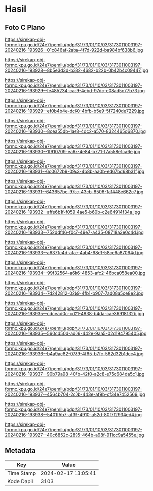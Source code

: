 # Hasil

## Foto C Plano

https://sirekap-obj-formc.kpu.go.id/24e7/pemilu/pdpr/31/73/01/10/03/3173011003197-20240216-193926--01c846af-2aba-4f7d-922d-ba984bf638b6.jpg

https://sirekap-obj-formc.kpu.go.id/24e7/pemilu/pdpr/31/73/01/10/03/3173011003197-20240216-193928--8b5e3d3d-b382-4682-b22b-0b42b4c09447.jpg

https://sirekap-obj-formc.kpu.go.id/24e7/pemilu/pdpr/31/73/01/10/03/3173011003197-20240216-193929--fe485234-cac9-4ebd-97dc-e08ad5c77b73.jpg

https://sirekap-obj-formc.kpu.go.id/24e7/pemilu/pdpr/31/73/01/10/03/3173011003197-20240216-193929--ef0b4b4e-dc60-4bfb-b5e9-5f7240de7229.jpg

https://sirekap-obj-formc.kpu.go.id/24e7/pemilu/pdpr/31/73/01/10/03/3173011003197-20240216-193930--8cea55db-1ae8-4dc2-a570-8324465d6870.jpg

https://sirekap-obj-formc.kpu.go.id/24e7/pemilu/pdpr/31/73/01/10/03/3173011003197-20240216-193930--1f910709-ea65-4e84-b771-f7a558e1ca6e.jpg

https://sirekap-obj-formc.kpu.go.id/24e7/pemilu/pdpr/31/73/01/10/03/3173011003197-20240216-193931--6c0672b9-09c3-4b8b-aa0b-ed67bd68b31f.jpg

https://sirekap-obj-formc.kpu.go.id/24e7/pemilu/pdpr/31/73/01/10/03/3173011003197-20240216-193931--643657be-97ec-43cb-8506-1a1448e662c7.jpg

https://sirekap-obj-formc.kpu.go.id/24e7/pemilu/pdpr/31/73/01/10/03/3173011003197-20240216-193932--affe6b1f-f059-4ae5-b60b-c2e64914f34a.jpg

https://sirekap-obj-formc.kpu.go.id/24e7/pemilu/pdpr/31/73/01/10/03/3173011003197-20240216-193933--752ddf46-f0c7-49e7-a435-08718a3e0c4d.jpg

https://sirekap-obj-formc.kpu.go.id/24e7/pemilu/pdpr/31/73/01/10/03/3173011003197-20240216-193933--a6371c4d-afae-4ab4-98e1-58ce6a87094d.jpg

https://sirekap-obj-formc.kpu.go.id/24e7/pemilu/pdpr/31/73/01/10/03/3173011003197-20240216-193934--99f32564-a6b6-4853-afc2-46bca058ea00.jpg

https://sirekap-obj-formc.kpu.go.id/24e7/pemilu/pdpr/31/73/01/10/03/3173011003197-20240216-193934--7d242812-02b9-4fb1-b907-7ad08a5ce8e2.jpg

https://sirekap-obj-formc.kpu.go.id/24e7/pemilu/pdpr/31/73/01/10/03/3173011003197-20240216-193935--cdcead0c-cd21-4838-b4da-cae36918132b.jpg

https://sirekap-obj-formc.kpu.go.id/24e7/pemilu/pdpr/31/73/01/10/03/3173011003197-20240216-193935--560cd50d-ad06-442e-9aa5-02d194795405.jpg

https://sirekap-obj-formc.kpu.go.id/24e7/pemilu/pdpr/31/73/01/10/03/3173011003197-20240216-193936--b4a9ac82-0789-4f65-b7fc-562d32b1dcc4.jpg

https://sirekap-obj-formc.kpu.go.id/24e7/pemilu/pdpr/31/73/01/10/03/3173011003197-20240216-193937--90b79a98-407b-42f0-a2c8-e75c684da5c1.jpg

https://sirekap-obj-formc.kpu.go.id/24e7/pemilu/pdpr/31/73/01/10/03/3173011003197-20240216-193937--4564b704-2c0b-443e-af9b-cf34e7452569.jpg

https://sirekap-obj-formc.kpu.go.id/24e7/pemilu/pdpr/31/73/01/10/03/3173011003197-20240216-193938--5401f5b7-af39-4910-a52d-80f7f2934ed4.jpg

https://sirekap-obj-formc.kpu.go.id/24e7/pemilu/pdpr/31/73/01/10/03/3173011003197-20240216-193927--40c6852c-2895-464b-a98f-911cc9a5455e.jpg


## Metadata

| Key        | Value               |
| ---------- | ------------------- |
| Time Stamp | 2024-02-17 13:05:41 |
| Kode Dapil | 3103                |



